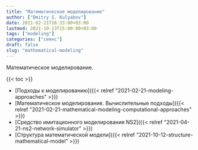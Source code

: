 ```yaml
---
title: "Математическое моделирование"
author: ["Dmitry S. Kulyabov"]
date: 2021-02-21T16:33:00+03:00
lastmod: 2021-10-13T15:00:00+03:00
tags: ["modeling"]
categories: ["сиянс"]
draft: false
slug: "mathematical-modeling"
---
```


Математическое моделирование.

<!--more-->

{{< toc >}}

-   [Подходы к моделированию]({{< relref "2021-02-21-modeling-approaches" >}})
-   [Математическое моделирование. Вычислительные подходы]({{< relref "2021-02-21-mathematical-modeling-computational-approaches" >}})
-   [Средство имитационного моделирования NS2]({{< relref "2021-04-21-ns2-network-simulator" >}})
-   [Структура математической модели]({{< relref "2021-10-12-structure-mathematical-model" >}})
